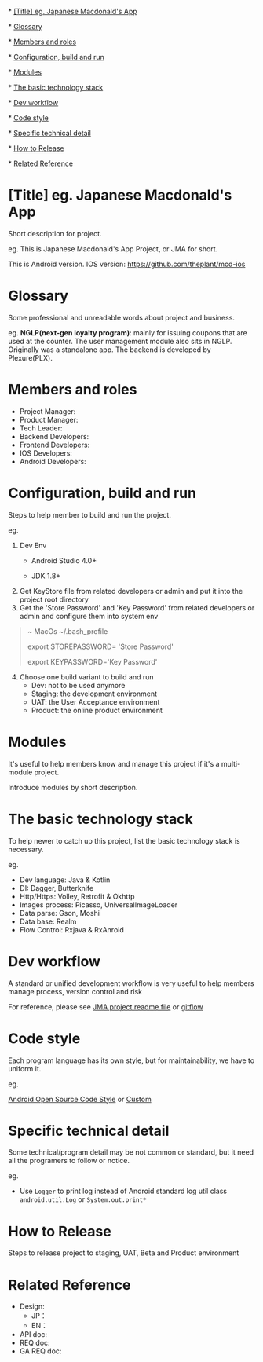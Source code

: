 \* [[Title] eg. Japanese Macdonald's App](#title-eg-japanese-macdonalds-app)

\* [Glossary](#glossary)

\* [Members and roles](#members-and-roles)

\* [Configuration, build and run](#configuration-build-and-run)

\* [Modules](#modules)

\* [The basic technology stack](#the-basic-technology-stack)

\* [Dev workflow](#dev-workflow)

\* [Code style](#code-style)

\* [Specific technical detail](#specific-technical-detail)

\* [How to Release](#how-to-release)

\* [Related Reference](#related-reference)

# [Title] eg. Japanese Macdonald's App

Short description for project. 

eg. This is Japanese Macdonald's App Project, or JMA for short.

This is Android version. IOS version: https://github.com/theplant/mcd-ios



# Glossary

Some professional and unreadable words about project and business. 

eg. **NGLP(next-gen loyalty program)**: mainly for issuing coupons that are used at the counter. The user management module also sits in NGLP. Originally was a standalone app. The backend is developed by Plexure(PLX).



# Members and roles

- Project Manager: 
- Product Manager: 
- Tech Leader: 
- Backend Developers: 
- Frontend Developers: 
- IOS Developers: 
- Android Developers: 



# Configuration, build and run

Steps to help member to build and run the project.

eg. 

1. Dev Env
   - Android Studio 4.0+

   - JDK 1.8+
2. Get KeyStore file from related developers or admin and put it into the project root directory	
3. Get the 'Store Password' and 'Key Password' from related developers or admin and configure them into system env

> ~ MacOs ~/.bash_profile
>
> export STOREPASSWORD= 'Store Password'
>
> export KEYPASSWORD='Key Password'

4. Choose one build variant to build and run
   - Dev: not to be used anymore
   - Staging: the development environment
   - UAT: the User Acceptance environment
   - Product: the online product environment	



# Modules

It's useful to help members know and manage this project if it's a multi-module project. 

Introduce modules by short description.



# The basic technology stack

To help newer to catch up this project, list the basic technology stack is necessary.

eg.

- Dev language: Java & Kotlin
- DI: Dagger, Butterknife
- Http/Https: Volley, Retrofit & Okhttp
- Images process: Picasso, UniversalImageLoader
- Data parse: Gson, Moshi
- Data base: Realm
- Flow Control: Rxjava & RxAnroid



# Dev workflow

A standard or unified development workflow is very useful to help members manage process, version control and risk

For reference, please see [JMA project readme file](Japanese%20Macdonald's%20App%20ReadMe.md) or [gitflow](GitFlow.md)



# Code style

Each program language has its own style, but for maintainability, we have to uniform it.

eg.

[Android Open Source Code Style](https://source.android.com/source/code-style.html#java-style-rules) or [Custom](https://github.com/JohnZh/Android-Code-Style-Convention)



# Specific technical detail

Some technical/program detail may be not common or standard, but it need all the programers to follow or notice.

eg.

- Use `Logger`  to print log instead of Android standard log util class `android.util.Log` or `System.out.print*`



# How to Release 

Steps to release project to staging, UAT, Beta and Product environment



# Related Reference

- Design: 
  - JP：
  - EN：
- API doc: 
- REQ doc:
- GA REQ doc: 